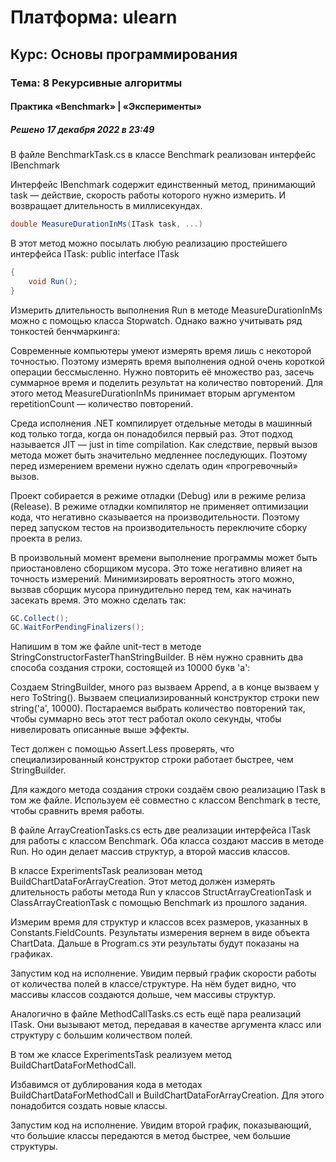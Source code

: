 # Платформа: ulearn
## Курс: Основы программирования
### Тема: 8 Рекурсивные алгоритмы
#### Практика «Benchmark» | «Эксперименты»
##### Решено 17 декабря 2022 в 23:49

В файле BenchmarkTask.cs в классе Benchmark реализован интерфейс IBenchmark

Интерфейс IBenchmark содержит единственный метод, принимающий task — действие, скорость работы которого нужно измерить. И возвращает длительность в миллисекундах.
```csharp
double MeasureDurationInMs(ITask task, ...)
```

В этот метод можно посылать любую реализацию простейшего интерфейса ITask:
public interface ITask
```csharp
{
    void Run();
}
```

Измерить длительность выполнения Run в методе MeasureDurationInMs можно с помощью класса Stopwatch. Однако важно учитывать ряд тонкостей бенчмаркинга:

Современные компьютеры умеют измерять время лишь с некоторой точностью. Поэтому измерять время выполнения одной очень короткой операции бессмысленно. Нужно повторить её множество раз, засечь суммарное время и поделить результат на количество повторений. Для этого метод MeasureDurationInMs принимает вторым аргументом repetitionCount — количество повторений.

Среда исполнения .NET компилирует отдельные методы в машинный код только тогда, когда он понадобился первый раз. Этот подход называется JIT — just in time compilation. Как следствие, первый вызов метода может быть значительно медленнее последующих. Поэтому перед измерением времени нужно сделать один «прогревочный» вызов.

Проект собирается в режиме отладки (Debug) или в режиме релиза (Release). В режиме отладки компилятор не применяет оптимизации кода, что негативно сказывается на производительности. Поэтому перед запуском тестов на производительность переключите сборку проекта в релиз.

В произвольный момент времени выполнение программы может быть приостановлено сборщиком мусора. Это тоже негативно влияет на точность измерений. Минимизировать вероятность этого можно, вызвав сборщик мусора принудительно перед тем, как начинать засекать время. Это можно сделать так:
```csharp
GC.Collect();
GC.WaitForPendingFinalizers();
```

Напишим в том же файле unit-тест в методе StringConstructorFasterThanStringBuilder. В нём нужно сравнить два способа создания строки, состоящей из 10000 букв 'а':

Создаем StringBuilder, много раз вызваем Append, а в конце вызваем у него ToString().
Вызваем специализированный конструктор строки new string('a', 10000).
Постараемся выбрать количество повторений так, чтобы суммарно весь этот тест работал около секунды, чтобы нивелировать описанные выше эффекты.

Тест должен с помощью Assert.Less проверять, что специализированный конструктор строки работает быстрее, чем StringBuilder.

Для каждого метода создания строки создаём свою реализацию ITask в том же файле. Используем её совместно с классом Benchmark в тесте, чтобы сравнить время работы.



В файле ArrayCreationTasks.cs есть две реализации интерфейса ITask для работы с классом Benchmark. Оба класса создают массив в методе Run. Но один делает массив структур, а второй массив классов.

В классе ExperimentsTask реализован метод BuildChartDataForArrayCreation. Этот метод должен измерять длительность работы метода Run у классов StructArrayCreationTask и ClassArrayCreationTask с помощью Benchmark из прошлого задания.

Измерим время для структур и классов всех размеров, указанных в Constants.FieldCounts. Результаты измерения вернем в виде объекта ChartData. Дальше в Program.cs эти результаты будут показаны на графиках.

Запустим код на исполнение. Увидим первый график скорости работы от количества полей в классе/структуре. На нём будет видно, что массивы классов создаются дольше, чем массивы структур.


Аналогично в файле MethodCallTasks.cs есть ещё пара реализаций ITask. Они вызывают метод, передавая в качестве аргумента класс или структуру с большим количеством полей.

В том же классе ExperimentsTask реализуем метод BuildChartDataForMethodCall.

Избавимся от дублирования кода в методах BuildChartDataForMethodCall и BuildChartDataForArrayCreation. Для этого понадобится создать новые классы.

Запустим код на исполнение. Увидим второй график, показывающий, что большие классы передаются в метод быстрее, чем большие структуры.

